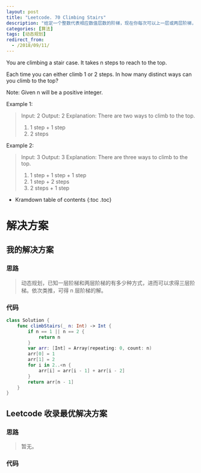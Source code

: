 ```yaml
---
layout: post
title: "Leetcode. 70 Climbing Stairs"
description: "给定一个整数代表相应数值层数的阶梯，现在你每次可以上一层或两层阶梯，求有多少种方式可以爬完阶梯。"
categories: [算法]
tags: [动态规划]
redirect_from:
  - /2018/09/11/
---
```


You are climbing a stair case. It takes n steps to reach to the top.

Each time you can either climb 1 or 2 steps. In how many distinct ways can you climb to the top?

Note: Given n will be a positive integer.

Example 1:

> Input: 2
> Output: 2
> Explanation: There are two ways to climb to the top.
> 1. 1 step + 1 step
> 2. 2 steps

Example 2:

> Input: 3
> Output: 3
> Explanation: There are three ways to climb to the top.
> 1. 1 step + 1 step + 1 step
> 2. 1 step + 2 steps
> 3. 2 steps + 1 step

* Kramdown table of contents
{:toc .toc}

# 解决方案

## 我的解决方案

### 思路

> 动态规划，已知一层阶梯和两层阶梯的有多少种方式，进而可以求得三层阶梯。依次类推，可得 n 层阶梯的解。

### 代码

```swift
class Solution {
    func climbStairs(_ n: Int) -> Int {
        if n == 1 || n == 2 {
            return n
        }
        var arr: [Int] = Array(repeating: 0, count: n)
        arr[0] = 1
        arr[1] = 2
        for i in 2..<n {
            arr[i] = arr[i - 1] + arr[i - 2]
        }
        return arr[n - 1]
    }
}
```

## Leetcode 收录最优解决方案

### 思路

> 暂无。

### 代码

```java
```

[^1]: This is a footnote.

[kramdown]: https://kramdown.gettalong.org/
[Simple Texture]: https://github.com/yizeng/jekyll-theme-simple-texture